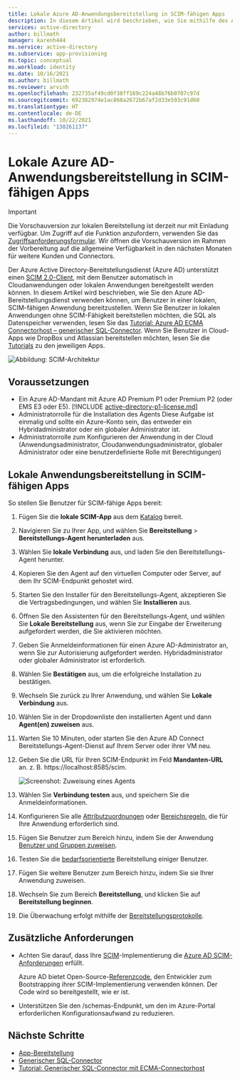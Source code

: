```yaml
---
title: Lokale Azure AD-Anwendungsbereitstellung in SCIM-fähigen Apps
description: In diesem Artikel wird beschrieben, wie Sie mithilfe des Azure AD-Bereitstellungsdiensts Benutzer in einer lokalen, SCIM-fähigen App bereitstellen.
services: active-directory
author: billmath
manager: karenh444
ms.service: active-directory
ms.subservice: app-provisioning
ms.topic: conceptual
ms.workload: identity
ms.date: 10/16/2021
ms.author: billmath
ms.reviewer: arvinh
ms.openlocfilehash: 232735af49cd0f38ff169c224a48b76b0707c97d
ms.sourcegitcommit: 692382974e1ac868a2672b67af2d33e593c91d60
ms.translationtype: HT
ms.contentlocale: de-DE
ms.lasthandoff: 10/22/2021
ms.locfileid: "130261137"
---
```

# <a name="azure-ad-on-premises-application-provisioning-to-scim-enabled-apps"></a>Lokale Azure AD-Anwendungsbereitstellung in SCIM-fähigen Apps

>[!IMPORTANT]
> Die Vorschauversion zur lokalen Bereitstellung ist derzeit nur mit Einladung verfügbar. Um Zugriff auf die Funktion anzufordern, verwenden Sie das [Zugriffsanforderungsformular](https://aka.ms/onpremprovisioningpublicpreviewaccess). Wir öffnen die Vorschauversion im Rahmen der Vorbereitung auf die allgemeine Verfügbarkeit in den nächsten Monaten für weitere Kunden und Connectors.

Der Azure Active Directory-Bereitstellungsdienst (Azure AD) unterstützt einen [SCIM 2.0-Client](https://techcommunity.microsoft.com/t5/identity-standards-blog/provisioning-with-scim-getting-started/ba-p/880010), mit dem Benutzer automatisch in Cloudanwendungen oder lokalen Anwendungen bereitgestellt werden können. In diesem Artikel wird beschrieben, wie Sie den Azure AD-Bereitstellungsdienst verwenden können, um Benutzer in einer lokalen, SCIM-fähigen Anwendung bereitzustellen. Wenn Sie Benutzer in lokalen Anwendungen ohne SCIM-Fähigkeit bereitstellen möchten, die SQL als Datenspeicher verwenden, lesen Sie das [Tutorial: Azure AD ECMA Connectorhost – generischer SQL-Connector](tutorial-ecma-sql-connector.md). Wenn Sie Benutzer in Cloud-Apps wie DropBox und Atlassian bereitstellen möchten, lesen Sie die [Tutorials](../../active-directory/saas-apps/tutorial-list.md) zu den jeweiligen Apps.

![Abbildung: SCIM-Architektur](./media/on-premises-scim-provisioning/scim-4.png)

## <a name="prerequisites"></a>Voraussetzungen
- Ein Azure AD-Mandant mit Azure AD Premium P1 oder Premium P2 (oder EMS E3 oder E5). [!INCLUDE [active-directory-p1-license.md](../../../includes/active-directory-p1-license.md)]
- Administratorrolle für die Installation des Agents Diese Aufgabe ist einmalig und sollte ein Azure-Konto sein, das entweder ein Hybridadministrator oder ein globaler Administrator ist. 
- Administratorrolle zum Konfigurieren der Anwendung in der Cloud (Anwendungsadministrator, Cloudanwendungsadministrator, globaler Administrator oder eine benutzerdefinierte Rolle mit Berechtigungen)

## <a name="on-premises-app-provisioning-to-scim-enabled-apps"></a>Lokale Anwendungsbereitstellung in SCIM-fähigen Apps
So stellen Sie Benutzer für SCIM-fähige Apps bereit:

 1. Fügen Sie die **lokale SCIM-App** aus dem [Katalog](../../active-directory/manage-apps/add-application-portal.md) bereit.
 1. Navigieren Sie zu Ihrer App, und wählen Sie **Bereitstellung** > **Bereitstellungs-Agent herunterladen** aus.
 1. Wählen Sie **lokale Verbindung** aus, und laden Sie den Bereitstellungs-Agent herunter.
 1. Kopieren Sie den Agent auf den virtuellen Computer oder Server, auf dem Ihr SCIM-Endpunkt gehostet wird.
 1. Starten Sie den Installer für den Bereitstellungs-Agent, akzeptieren Sie die Vertragsbedingungen, und wählen Sie **Installieren** aus.
 1. Öffnen Sie den Assistenten für den Bereitstellungs-Agent, und wählen Sie **Lokale Bereitstellung** aus, wenn Sie zur Eingabe der Erweiterung aufgefordert werden, die Sie aktivieren möchten.
 1. Geben Sie Anmeldeinformationen für einen Azure AD-Administrator an, wenn Sie zur Autorisierung aufgefordert werden. Hybridadministrator oder globaler Administrator ist erforderlich.
 1. Wählen Sie **Bestätigen** aus, um die erfolgreiche Installation zu bestätigen.
 1. Wechseln Sie zurück zu Ihrer Anwendung, und wählen Sie **Lokale Verbindung** aus.
 1. Wählen Sie in der Dropdownliste den installierten Agent und dann **Agent(en) zuweisen** aus.
 1. Warten Sie 10 Minuten, oder starten Sie den Azure AD Connect Bereitstellungs-Agent-Dienst auf Ihrem Server oder ihrer VM neu.
 1. Geben Sie die URL für Ihren SCIM-Endpunkt im Feld **Mandanten-URL** an. z. B. https://localhost:8585/scim.
 
     ![Screenshot: Zuweisung eines Agents](./media/on-premises-scim-provisioning/scim-2.png)
 1. Wählen Sie **Verbindung testen** aus, und speichern Sie die Anmeldeinformationen.
 1. Konfigurieren Sie alle [Attributzuordnungen](customize-application-attributes.md) oder [Bereichsregeln](define-conditional-rules-for-provisioning-user-accounts.md), die für Ihre Anwendung erforderlich sind.
 1. Fügen Sie Benutzer zum Bereich hinzu, indem Sie der Anwendung [Benutzer und Gruppen zuweisen](../../active-directory/manage-apps/add-application-portal-assign-users.md).
 1. Testen Sie die [bedarfsorientierte](provision-on-demand.md) Bereitstellung einiger Benutzer.
 1. Fügen Sie weitere Benutzer zum Bereich hinzu, indem Sie sie Ihrer Anwendung zuweisen.
 1. Wechseln Sie zum Bereich **Bereitstellung**, und klicken Sie auf **Bereitstellung beginnen**.
 1. Die Überwachung erfolgt mithilfe der [Bereitstellungsprotokolle](../../active-directory/reports-monitoring/concept-provisioning-logs.md).

## <a name="additional-requirements"></a>Zusätzliche Anforderungen
* Achten Sie darauf, dass Ihre [SCIM](https://techcommunity.microsoft.com/t5/identity-standards-blog/provisioning-with-scim-getting-started/ba-p/880010)-Implementierung die [Azure AD SCIM-Anforderungen](use-scim-to-provision-users-and-groups.md) erfüllt.
  
  Azure AD bietet Open-Source-[Referenzcode](https://github.com/AzureAD/SCIMReferenceCode/wiki), den Entwickler zum Bootstrapping ihrer SCIM-Implementierung verwenden können. Der Code wird so bereitgestellt, wie er ist.
* Unterstützen Sie den /schemas-Endpunkt, um den im Azure-Portal erforderlichen Konfigurationsaufwand zu reduzieren. 

## <a name="next-steps"></a>Nächste Schritte

- [App-Bereitstellung](user-provisioning.md)
- [Generischer SQL-Connector](on-premises-sql-connector-configure.md)
- [Tutorial: Generischer SQL-Connector mit ECMA-Connectorhost](tutorial-ecma-sql-connector.md)
